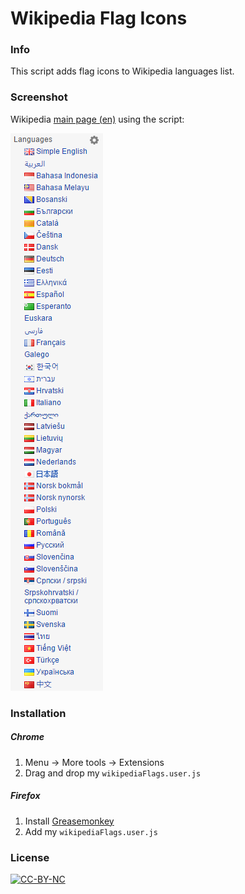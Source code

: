 # Wikipedia Flag Icons

### Info
This script adds flag icons to Wikipedia languages list.

### Screenshot
Wikipedia [main page (en)](https://en.wikipedia.org/wiki/Main_Page) using the script:

[![Screenshot](https://raw.githubusercontent.com/DavideViolante/Wikipedia-Flag-Icons/master/screenshot.png)](#)

### Installation
##### Chrome
1. Menu -> More tools -> Extensions
2. Drag and drop my `wikipediaFlags.user.js`

##### Firefox
1. Install [Greasemonkey](https://addons.mozilla.org/it/firefox/addon/greasemonkey/)
2. Add my `wikipediaFlags.user.js`

### License
[![CC-BY-NC](http://i.creativecommons.org/l/by-nc/3.0/88x31.png)](https://en.wikipedia.org/wiki/Creative_Commons_license)
